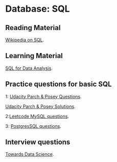 # Database: SQL


## Reading Material

[Wikipedia on SQL](https://en.wikipedia.org/wiki/SQL).


## Learning Material

[SQL for Data Analysis](https://www.udacity.com/course/sql-for-data-analysis--ud198).



## Practice questions for basic SQL

1: [Udacity Parch & Posey Questions](https://docs.google.com/document/d/1IQ6jkNK-Qit-lOXj_-d56gUDIq0daBA-Bw969GAI9Gw/edit?usp=sharing).

   [Udacity Parch & Posey Solutions](https://docs.google.com/document/d/1_pbNI0YaJrRZiDFE3kEU2_BXY_D4R68gVkLQMoTSyUA/edit?usp=sharing).
   
2:[Leetcode MySQL questions](https://leetcode.com).

3: [PostgresSQL questions](https://pgexercises.com/questions/basic/).



## Interview questions

[Towards Data Science](https://towardsdatascience.com/how-to-ace-data-science-interviews-sql-b71de212e433).
